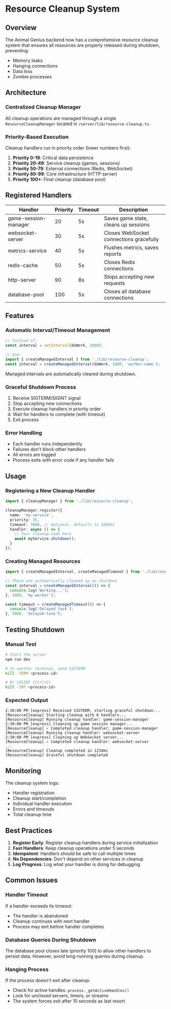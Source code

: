 # Resource Cleanup System

## Overview
The Animal Genius backend now has a comprehensive resource cleanup system that ensures all resources are properly released during shutdown, preventing:
- Memory leaks
- Hanging connections
- Data loss
- Zombie processes

## Architecture

### Centralized Cleanup Manager
All cleanup operations are managed through a single `ResourceCleanupManager` located in `/server/lib/resource-cleanup.ts`.

### Priority-Based Execution
Cleanup handlers run in priority order (lower numbers first):
1. **Priority 0-19**: Critical data persistence
2. **Priority 20-49**: Service cleanup (games, sessions)
3. **Priority 50-79**: External connections (Redis, WebSocket)
4. **Priority 80-99**: Core infrastructure (HTTP server)
5. **Priority 100+**: Final cleanup (database pool)

## Registered Handlers

| Handler | Priority | Timeout | Description |
|---------|----------|---------|-------------|
| game-session-manager | 20 | 5s | Saves game state, cleans up sessions |
| websocket-server | 30 | 5s | Closes WebSocket connections gracefully |
| metrics-service | 40 | 5s | Flushes metrics, saves reports |
| redis-cache | 50 | 5s | Closes Redis connections |
| http-server | 90 | 8s | Stops accepting new requests |
| database-pool | 100 | 5s | Closes all database connections |

## Features

### Automatic Interval/Timeout Management
```typescript
// Instead of:
const interval = setInterval(doWork, 1000);

// Use:
import { createManagedInterval } from './lib/resource-cleanup';
const interval = createManagedInterval(doWork, 1000, 'worker-name');
```

Managed intervals are automatically cleared during shutdown.

### Graceful Shutdown Process
1. Receive SIGTERM/SIGINT signal
2. Stop accepting new connections
3. Execute cleanup handlers in priority order
4. Wait for handlers to complete (with timeout)
5. Exit process

### Error Handling
- Each handler runs independently
- Failures don't block other handlers
- All errors are logged
- Process exits with error code if any handler fails

## Usage

### Registering a New Cleanup Handler
```typescript
import { cleanupManager } from './lib/resource-cleanup';

cleanupManager.register({
  name: 'my-service',
  priority: 35,
  timeout: 3000, // Optional, defaults to 5000ms
  handler: async () => {
    // Your cleanup code here
    await myService.shutdown();
  }
});
```

### Creating Managed Resources
```typescript
import { createManagedInterval, createManagedTimeout } from './lib/resource-cleanup';

// These are automatically cleaned up on shutdown
const interval = createManagedInterval(() => {
  console.log('Working...');
}, 1000, 'my-worker');

const timeout = createManagedTimeout(() => {
  console.log('Delayed task');
}, 5000, 'delayed-task');
```

## Testing Shutdown

### Manual Test
```bash
# Start the server
npm run dev

# In another terminal, send SIGTERM
kill -TERM <process-id>

# Or SIGINT (Ctrl+C)
kill -INT <process-id>
```

### Expected Output
```
2:30:00 PM [express] Received SIGTERM, starting graceful shutdown...
[ResourceCleanup] Starting cleanup with 6 handlers...
[ResourceCleanup] Running cleanup handler: game-session-manager
2:30:00 PM [express] Cleaning up game session manager...
[ResourceCleanup] ✓ Completed cleanup handler: game-session-manager
[ResourceCleanup] Running cleanup handler: websocket-server
2:30:00 PM [express] Cleaning up WebSocket server...
[ResourceCleanup] ✓ Completed cleanup handler: websocket-server
...
[ResourceCleanup] Cleanup completed in 1234ms
[ResourceCleanup] Graceful shutdown completed
```

## Monitoring

The cleanup system logs:
- Handler registration
- Cleanup start/completion
- Individual handler execution
- Errors and timeouts
- Total cleanup time

## Best Practices

1. **Register Early**: Register cleanup handlers during service initialization
2. **Fast Handlers**: Keep cleanup operations under 5 seconds
3. **Idempotent**: Handlers should be safe to call multiple times
4. **No Dependencies**: Don't depend on other services in cleanup
5. **Log Progress**: Log what your handler is doing for debugging

## Common Issues

### Handler Timeout
If a handler exceeds its timeout:
- The handler is abandoned
- Cleanup continues with next handler
- Process may exit before handler completes

### Database Queries During Shutdown
The database pool closes late (priority 100) to allow other handlers to persist data. However, avoid long-running queries during cleanup.

### Hanging Process
If the process doesn't exit after cleanup:
- Check for active handles: `process._getActiveHandles()`
- Look for unclosed servers, timers, or streams
- The system forces exit after 10 seconds as last resort